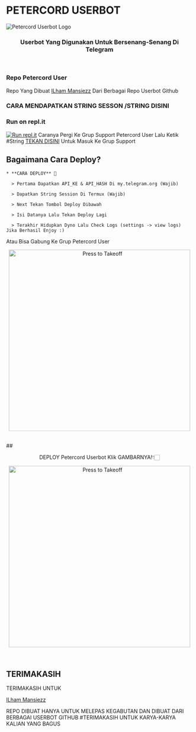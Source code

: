 # PETERCORD USERBOT
![Petercord Userbot Logo](https://telegra.ph/file/3bfbaa5461dcba6a8bdb1.jpg)

<h3 align="center">Userbot Yang Digunakan Untuk Bersenang-Senang Di Telegram</h3>
<p align="center">&nbsp;</p>

### Repo Petercord User
Repo Yang Dibuat [ILham Mansiezz](https://t.me/bismillahselaluadaa) Dari Berbagai Repo Userbot Github 


### CARA MENDAPATKAN STRING SESSON /STRING DISINI
### Run on repl.it

[![Run repl.it](https://img.shields.io/badge/run-string__session.py-blue?style=for-the-badge&logo=repl.it)](https://replit.com/@ilhammansiz12/PETERCORD-1#main.py)
Caranya Pergi Ke Grup Support Petercord User Lalu Ketik #String [TEKAN DISINI](https://t.me/petercord) Untuk Masuk Ke Grup Support

## Bagaimana Cara Deploy?

```
* **CARA DEPLOY** 🔧

  > Pertama Dapatkan API_KE & API_HASH Di my.telegram.org (Wajib)

  > Dapatkan String Session Di Termux (Wajib)

  > Next Tekan Tombol Deploy Dibawah

  > Isi Datanya Lalu Tekan Deploy Lagi

  > Terakhir Hidupkan Dyno Lalu Check Logs (settings -> view logs) Jika Berhasil Enjoy :)
```
Atau Bisa Gabung Ke Grup Petercord User 
<p align="center"><a href="https://heroku.com/deploy?template=https://t.me/petercord"> <img src="https://telegra.ph/file/5c23fb9e762cebd1c20de.jpg" alt="Press to Takeoff" width="490px"></a>
</p>
<br>
## <p align="center">DEPLOY Petercord Userbot Klik GAMBARNYA!👇🏻</p>


<p align="center"><a href="https://heroku.com/deploy?template=https://github.com/ilham77mansiz/-PETERCORD-"> <img src="https://telegra.ph/file/22169cfd534de4a3755ea.jpg" alt="Press to Takeoff" width="490px"></a>
</p>
<br>

## TERIMAKASIH
TERIMAKASIH UNTUK

[ILham Mansiezz](https://t.me/bismillahselaluadaa)

REPO DIBUAT HANYA UNTUK MELEPAS KEGABUTAN 
DAN DIBUAT DARI BERBAGAI USERBOT GITHUB
#TERIMAKASIH UNTUK KARYA-KARYA KALIAN YANG BAGUS

